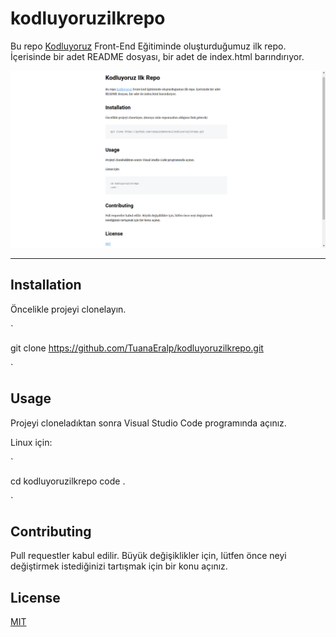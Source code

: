 # kodluyoruzilkrepo #
Bu repo [Kodluyoruz](https://kodluyoruz.org/) Front-End Eğitiminde oluşturduğumuz ilk repo. İçerisinde bir adet README dosyası, bir adet de index.html barındırıyor. 

![](https://raw.githubusercontent.com/Kodluyoruz/taskforce/main/git/odev1/figures/markdown.png)
_______________________________________________________________________________________________________________________________________________________________
## Installation ##
Öncelikle projeyi clonelayın.

` 

git clone https://github.com/TuanaEralp/kodluyoruzilkrepo.git 

`
## Usage ##
Projeyi cloneladıktan sonra Visual Studio Code programında açınız.
 
 Linux için:
 
 `

 cd kodluyoruzilkrepo
  code .
  
  `

  ## Contributing ##
  Pull requestler kabul edilir. Büyük değişiklikler için, lütfen önce neyi değiştirmek istediğinizi tartışmak için bir konu açınız.

  ## License ##
  [MIT](https://choosealicense.com/licenses/mit/)